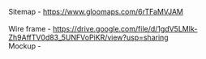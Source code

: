 Sitemap - https://www.gloomaps.com/6rTFaMVJAM <br>  
Wire frame - https://drive.google.com/file/d/1gdV5LMIk-Zh9AffTV0d83_5UNFVoPiKR/view?usp=sharing <br>
Mockup - 
